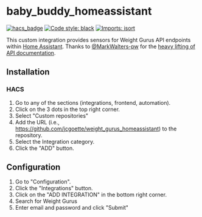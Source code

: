 # baby_buddy_homeassistant

[![hacs_badge](https://img.shields.io/badge/HACS-Custom-orange.svg)](https://github.com/custom-components/hacs)
[![Code style: black](https://img.shields.io/badge/code%20style-black-000000.svg)](https://github.com/psf/black)
[![Imports: isort](https://img.shields.io/badge/%20imports-isort-%231674b1?style=flat&labelColor=ef8336)](https://pycqa.github.io/isort/)

This custom integration provides sensors for Weight Gurus API endpoints within [Home Assistant](https://github.com/home-assistant/core). Thanks to [@MarkWalters-pw](https://github.com/MarkWalters-pw) for the [heavy lifting of API documentation](https://gist.github.com/MarkWalters-pw/08ea0e8737e3e4d11f70427ef8fdc7df).

## Installation

### HACS

1. Go to any of the sections (integrations, frontend, automation).
1. Click on the 3 dots in the top right corner.
1. Select "Custom repositories"
1. Add the URL (i.e., https://github.com/jcgoette/weight_gurus_homeassistant) to the repository.
1. Select the Integration category.
1. Click the "ADD" button.

## Configuration

1. Go to "Configuration".
1. Click the "Integrations" button.
1. Click on the "ADD INTEGRATION" in the bottom right corner.
1. Search for Weight Gurus
1. Enter email and password and click "Submit"
